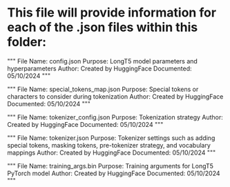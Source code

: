 # This file will provide information for each of the .json files within this folder:
"""
File Name: config.json
Purpose: LongT5  model parameters and hyperparameters
Author: Created by HuggingFace
Documented: 05/10/2024
"""

"""
File Name: special_tokens_map.json
Purpose: Special tokens or characters to consider during tokenization
Author: Created by HuggingFace
Documented: 05/10/2024
"""

"""
File Name: tokenizer_config.json
Purpose: Tokenization strategy
Author: Created by HuggingFace
Documented: 05/10/2024
"""

"""
File Name: tokenizer.json
Purpose: Tokenizer settings such as adding special tokens, masking tokens, pre-tokenizer strategy, and vocabulary mappings
Author: Created by HuggingFace
Documented: 05/10/2024
"""

"""
File Name: training_args.bin
Purpose: Training arguments for LongT5 PyTorch model
Author: Created by HuggingFace
Documented: 05/10/2024
"""